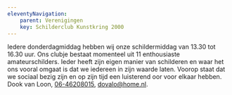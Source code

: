 ```yaml
---
eleventyNavigation:
    parent: Verenigingen
    key: Schilderclub Kunstkring 2000
---
```


Iedere donderdagmiddag hebben wij onze schildermiddag van 13.30 tot 16.30 uur. Ons clubje bestaat momenteel uit 11 enthousiaste amateurschilders. Ieder heeft zijn eigen manier van schilderen en waar het ons vooral omgaat is dat we iedereen in zijn waarde laten. Voorop staat dat we sociaal bezig zijn en op zijn tijd een luisterend oor voor elkaar hebben. Dook van Loon, [06-46208015](tel:0646208015), [dovalo@home.nl](mailto:dovalo@home.nl).